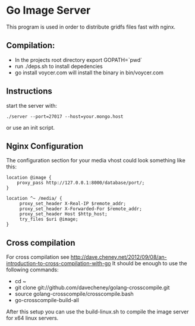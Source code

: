 Go Image Server
===============

This program is used in order to distribute gridfs files fast with nginx. 

Compilation:
-----

* In the projects root directory export GOPATH=\`pwd\`
* run ./deps.sh to install depedencies
* go install voycer.com will install the binary in bin/voycer.com

Instructions
-----
start the server with:

    ./server --port=27017 --host=your.mongo.host

or use an init script. 

Nginx Configuration
-----

The configuration section for your media vhost could look something like this:


    location @image {
        proxy_pass http://127.0.0.1:8000/database/port/;
    }    

    location ^~ /media/ {
         proxy_set_header X-Real-IP $remote_addr;
         proxy_set_header X-Forwarded-For $remote_addr;
         proxy_set_header Host $http_host;
         try_files $uri @image;
    }
    
Cross compilation
-----
For cross compilation see http://dave.cheney.net/2012/09/08/an-introduction-to-cross-compilation-with-go
It should be enough to use the following commands:

* cd ~
* git clone git://github.com/davecheney/golang-crosscompile.git
* source golang-crosscompile/crosscompile.bash
* go-crosscompile-build-all

After this setup you can use the build-linux.sh to compile the image server for x64 linux servers.

